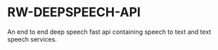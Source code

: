 # RW-DEEPSPEECH-API
An end to end deep speech fast api containing speech to text and text speech services.



